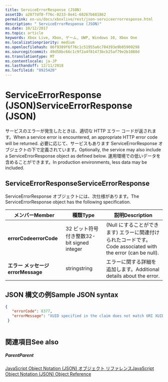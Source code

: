 ```yaml
---
title: ServiceErrorResponse (JSON)
assetID: a2077df8-f76c-0233-8e41-68267b681862
permalink: en-us/docs/xboxlive/rest/json-serviceerrorresponse.html
description: " ServiceErrorResponse (JSON)"
ms.date: 10/12/2017
ms.topic: article
keywords: Xbox Live, Xbox, ゲーム, UWP, Windows 10, Xbox One
ms.localizationpriority: medium
ms.openlocfilehash: 86f9389f6f76c1c51955a6c784393e9b05909298
ms.sourcegitcommit: 49d58bc66c1c9f2a4f81473bcb25af79e2b1088d
ms.translationtype: MT
ms.contentlocale: ja-JP
ms.lasthandoff: 12/11/2018
ms.locfileid: "8925420"
---
```

# <a name="serviceerrorresponse-json"></a><span data-ttu-id="628ce-104">ServiceErrorResponse (JSON)</span><span class="sxs-lookup"><span data-stu-id="628ce-104">ServiceErrorResponse (JSON)</span></span>
<span data-ttu-id="628ce-105">サービスのエラーが発生したときは、適切な HTTP エラー コードが返されます。</span><span class="sxs-lookup"><span data-stu-id="628ce-105">When a service error is encountered, an appropriate HTTP error code will be returned.</span></span> <span data-ttu-id="628ce-106">必要に応じて、サービスもあります ServiceErrorResponse オブジェクトの下で定義されています。</span><span class="sxs-lookup"><span data-stu-id="628ce-106">Optionally, the service may also include a ServiceErrorResponse object as defined below.</span></span> <span data-ttu-id="628ce-107">運用環境での低いデータを含めることができます。</span><span class="sxs-lookup"><span data-stu-id="628ce-107">In production environments, less data may be included.</span></span> 
<a id="ID4EN"></a>

 
## <a name="serviceerrorresponse"></a><span data-ttu-id="628ce-108">ServiceErrorResponse</span><span class="sxs-lookup"><span data-stu-id="628ce-108">ServiceErrorResponse</span></span>
 
<span data-ttu-id="628ce-109">ServiceErrorResponse オブジェクトには、次仕様があります。</span><span class="sxs-lookup"><span data-stu-id="628ce-109">The ServiceErrorResponse object has the following specification.</span></span>
 
| <span data-ttu-id="628ce-110">メンバー</span><span class="sxs-lookup"><span data-stu-id="628ce-110">Member</span></span>| <span data-ttu-id="628ce-111">種類</span><span class="sxs-lookup"><span data-stu-id="628ce-111">Type</span></span>| <span data-ttu-id="628ce-112">説明</span><span class="sxs-lookup"><span data-stu-id="628ce-112">Description</span></span>| 
| --- | --- | --- | 
| <b><span data-ttu-id="628ce-113">errorCode</span><span class="sxs-lookup"><span data-stu-id="628ce-113">errorCode</span></span></b>| <span data-ttu-id="628ce-114">32 ビット符号付き整数</span><span class="sxs-lookup"><span data-stu-id="628ce-114">32-bit signed integer</span></span>| <span data-ttu-id="628ce-115">(Null にすることができます) エラーに関連付けられたコードです。</span><span class="sxs-lookup"><span data-stu-id="628ce-115">Code associated with the error (can be null).</span></span>| 
| <b><span data-ttu-id="628ce-116">エラー メッセージ</span><span class="sxs-lookup"><span data-stu-id="628ce-116">errorMessage</span></span></b>| <span data-ttu-id="628ce-117">string</span><span class="sxs-lookup"><span data-stu-id="628ce-117">string</span></span>| <span data-ttu-id="628ce-118">エラーに関する詳細を追加します。</span><span class="sxs-lookup"><span data-stu-id="628ce-118">Additional details about the error.</span></span>| 
  
<a id="ID4EVB"></a>

 
## <a name="sample-json-syntax"></a><span data-ttu-id="628ce-119">JSON 構文の例</span><span class="sxs-lookup"><span data-stu-id="628ce-119">Sample JSON syntax</span></span>
 

```json
{
   "errorCode": 8377,
   "errorMessage": "XUID specified in the claim does not match URI XUID."
 }
    
```

  
<a id="ID4E5B"></a>

 
## <a name="see-also"></a><span data-ttu-id="628ce-120">関連項目</span><span class="sxs-lookup"><span data-stu-id="628ce-120">See also</span></span>
 
<a id="ID4EAC"></a>

 
##### <a name="parent"></a><span data-ttu-id="628ce-121">Parent</span><span class="sxs-lookup"><span data-stu-id="628ce-121">Parent</span></span> 

[<span data-ttu-id="628ce-122">JavaScript Object Notation (JSON) オブジェクト リファレンス</span><span class="sxs-lookup"><span data-stu-id="628ce-122">JavaScript Object Notation (JSON) Object Reference</span></span>](atoc-xboxlivews-reference-json.md)

   